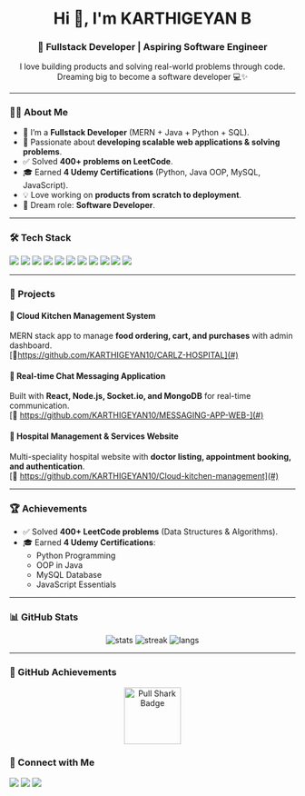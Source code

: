 <h1 align="center">Hi 👋, I'm KARTHIGEYAN B </h1>
<h3 align="center">🚀 Fullstack Developer | Aspiring Software Engineer</h3>

<p align="center">
  I love building products and solving real-world problems through code.  
  Dreaming big to become a software developer 💻✨
</p>

---

### 👨‍💻 About Me
- 🔭 I’m a **Fullstack Developer** (MERN + Java + Python + SQL).  
- 🌱 Passionate about **developing scalable web applications & solving problems**.  
- ✅ Solved **400+ problems on LeetCode**.  
- 🎓 Earned **4 Udemy Certifications** (Python, Java OOP, MySQL, JavaScript).  
- 💡 Love working on **products from scratch to deployment**.  
- 🌟 Dream role: **Software Developer**.  

---

### 🛠️ Tech Stack
<p>
  <img src="https://img.shields.io/badge/Java-%23ED8B00.svg?style=for-the-badge&logo=java&logoColor=white"/>
  <img src="https://img.shields.io/badge/Python-%2314354C.svg?style=for-the-badge&logo=python&logoColor=white"/>
  <img src="https://img.shields.io/badge/JavaScript-%23F7DF1E.svg?style=for-the-badge&logo=javascript&logoColor=black"/>
  <img src="https://img.shields.io/badge/React-%2320232a.svg?style=for-the-badge&logo=react&logoColor=%2361DAFB"/>
  <img src="https://img.shields.io/badge/Node.js-43853D.svg?style=for-the-badge&logo=node-dot-js&logoColor=white"/>
  <img src="https://img.shields.io/badge/Express.js-404D59.svg?style=for-the-badge"/>
  <img src="https://img.shields.io/badge/MongoDB-%234ea94b.svg?style=for-the-badge&logo=mongodb&logoColor=white"/>
  <img src="https://img.shields.io/badge/MySQL-005C84?style=for-the-badge&logo=mysql&logoColor=white"/>
  <img src="https://img.shields.io/badge/TailwindCSS-38B2AC?style=for-the-badge&logo=tailwind-css&logoColor=white"/>
  <img src="https://img.shields.io/badge/Git-F05032?style=for-the-badge&logo=git&logoColor=white"/>
  <img src="https://img.shields.io/badge/Postman-FF6C37?style=for-the-badge&logo=postman&logoColor=white"/>
</p>

---

### 📌 Projects
#### 🍴 Cloud Kitchen Management System
MERN stack app to manage **food ordering, cart, and purchases** with admin dashboard.  
[🔗https://github.com/KARTHIGEYAN10/CARLZ-HOSPITAL](#)

#### 💬 Real-time Chat Messaging Application
Built with **React, Node.js, Socket.io, and MongoDB** for real-time communication.  
[🔗 https://github.com/KARTHIGEYAN10/MESSAGING-APP-WEB-](#)

#### 🏥 Hospital Management & Services Website
Multi-speciality hospital website with **doctor listing, appointment booking, and authentication**.  
[🔗 https://github.com/KARTHIGEYAN10/Cloud-kitchen-management](#)

---

### 🏆 Achievements
- ✅ Solved **400+ LeetCode problems** (Data Structures & Algorithms).  
- 🎓 Earned **4 Udemy Certifications**:
  - Python Programming  
  - OOP in Java  
  - MySQL Database  
  - JavaScript Essentials  

---

### 📊 GitHub Stats
<p align="center">
  <img src="https://github-readme-stats.vercel.app/api?username=YOUR_USERNAME&show_icons=true&theme=tokyonight" alt="stats" />
  <img src="https://github-readme-streak-stats.herokuapp.com/?user=YOUR_USERNAME&theme=tokyonight" alt="streak" />
  <img src="https://github-readme-stats.vercel.app/api/top-langs/?username=YOUR_USERNAME&layout=compact&theme=tokyonight" alt="langs" />
</p>

---
### 🏅 GitHub Achievements
<p align="center">
  <img src="https://github.githubassets.com/images/modules/profile/badge/pull-shark-default.png" width="100" alt="Pull Shark Badge" />
</p>

### 🤝 Connect with Me
<p align="left">
  <a href="https://www.linkedin.com/in/karthigeyan-b-3654b731b" target="_blank"><img src="https://img.shields.io/badge/LinkedIn-%230077B5.svg?&style=for-the-badge&logo=linkedin&logoColor=white" /></a>
  <a href="mailto: karthigeyanb.it@gmail.com"><img src="https://img.shields.io/badge/Gmail-D14836?style=for-the-badge&logo=gmail&logoColor=white" /></a>
  <a href="https://github.com/KARTHIGEYAN10"><img src="https://img.shields.io/badge/GitHub-100000?style=for-the-badge&logo=github&logoColor=white" /></a>
</p>
